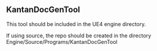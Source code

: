 KantanDocGenTool
-------------

This tool should be included in the UE4 engine directory.

If using source, the repo should be created in the directory Engine/Source/Programs/KantanDocGenTool

